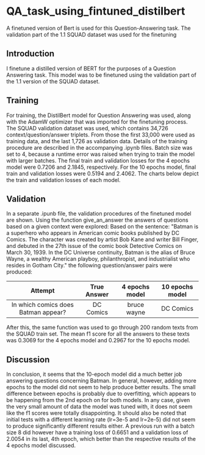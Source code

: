 # QA_task_using_fintuned_distilbert
A finetuned version of Bert is used for this Question-Answering task. The validation part of the 1.1 SQUAD dataset was used for the finetuning

## Introduction
I finetune a distilled version of BERT for the purposes of a Question Answering task. This model was to be finetuned using the validation part of the 1.1 version of the SQUAD dataset.
## Training
For training, the DistilBert model for Question Answering was used, along with the AdamW optimizer that was imported for the finetuning process. The SQUAD validation dataset was used, which contains 34,726 context/question/answer triplets. From those the first 33,000 were used as training data, and the last 1,726 as validation data. Details of the training procedure are described in the accompanying .ipynb files. Batch size was set to 4, because a runtime error was raised when trying to train the model with larger batches. The final train and validation losses for the 4 epochs model were 0.7206 and 2.1845, respectively. For the 10 epochs model, final train and validation losses were 0.5194 and 2.4062. The charts below depict the train and validation losses of each model.

## Validation
In a separate .ipunb file, the validation procedures of the finetuned model are shown. Using the function give_an_answer the answers of questions based on a given context were explored: Based on the sentence:
"Batman is a superhero who appears in American comic books published by DC Comics. The character was created by artist Bob Kane and writer Bill Finger, and debuted in the 27th issue of the comic book Detective Comics on March 30, 1939. In the DC Universe continuity, Batman is the alias of Bruce Wayne, a wealthy American playboy, philanthropist, and industrialist who resides in Gotham City."
the following question/answer pairs were produced:


| Attempt | True Answer | 4 epochs model | 10 epochs model |
| :-----: | :---: | :---: | :---: |
| In which comics does Batman appear? | DC Comics | bruce wayne | DC Comics |

After this, the same function was used to go through 200 random texts from the SQUAD train set. The mean f1 score for all the answers to these texts was 0.3069 for the 4 epochs model and 0.2967 for the 10 epochs model.

## Discussion
In conclusion, it seems that the 10-epoch model did a much better job answering questions concerning Batman. In general, however, adding more epochs to the model did not seem to help produce better results. The small difference between epochs is probably due to overfitting, which appears to be happening from the 2nd epoch on for both models. In any case, given the very small amount of data the model was tuned with, it does not seem like the f1 scores were totally disappointing. It should also be noted that initial tests with a different learning rate (lr=3e-5 and lr=2e-5) did not seem to produce significantly different results either. A previous run with a batch size 8 did however have a training loss of 0.6651 and a validation loss of 2.0054 in its last, 4th epoch, which better than the respective results of the 4 epochs model discussed.
